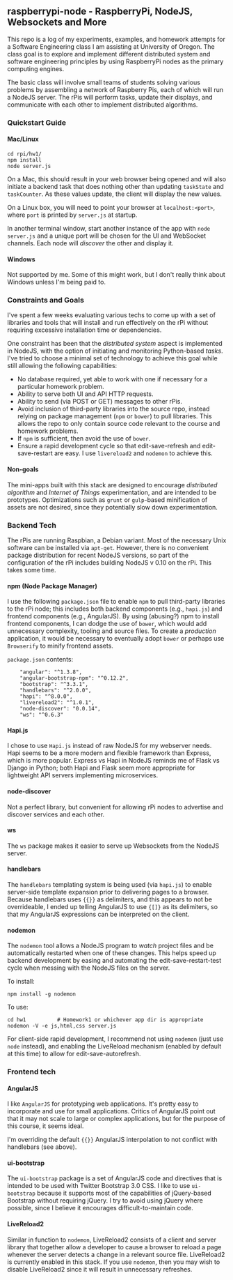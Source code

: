 ## raspberrypi-node - RaspberryPi, NodeJS, Websockets and More

This repo is a log of my experiments, examples, and homework attempts for a Software Engineering class I am assisting at University of Oregon. The class goal is to explore and implement different distributed system and software engineering principles by using RaspberryPi nodes as the primary computing engines.

The basic class will involve small teams of students solving various problems by assembling a network of Raspberry Pis, each of which will run a NodeJS server. The rPis will perform tasks, update their displays, and communicate with each other to implement distributed algorithms.


### Quickstart Guide

#### Mac/Linux

```
cd rpi/hw1/
npm install
node server.js
```

On a Mac, this should result in your web browser being opened and will also initiate a backend task that does nothing other than updating `taskState` and `taskCounter`. As these values update, the client will display the new values.

On a Linux box, you will need to point your browser at `localhost:<port>`, where `port` is printed by `server.js` at startup.

In another terminal window, start another instance of the app with `node server.js` and a unique port will be chosen for the UI and WebSocket channels. Each node will *discover* the other and display it.


#### Windows

Not supported by me. Some of this might work, but I don't really think about Windows unless I'm being paid to.


### Constraints and Goals

I've spent a few weeks evaluating various techs to come up with a set of libraries and tools that will install and run effectively on the rPi without requiring excessive installation time or dependencies.

 One constraint has been that the *distributed system* aspect is implemented in NodeJS, with the option of initiating and monitoring Python-based *tasks*. I've tried to choose a minimal set of technology to achieve this goal while still allowing the following capabilities:

- No database required, yet able to work with one if necessary for a particular homework problem.
- Ability to serve both UI and API HTTP requests.
- Ability to send (via POST or GET) messages to other rPis.
- Avoid inclusion of third-party libraries into the source repo, instead relying on package management (`npm` or `bower`) to pull libraries. This allows the repo to only contain source code relevant to the course and homework problems.
- If `npm` is sufficient, then avoid the use of `bower`.
- Ensure a rapid development cycle so that edit-save-refresh and edit-save-restart are easy. I use `livereload2` and `nodemon` to achieve this.

#### Non-goals

The mini-apps built with this stack are designed to encourage *distributed algorithm* and *Internet of Things* experimentation, and are intended to be prototypes. Optimizations such as `grunt` or `gulp`-based minification of assets are not desired, since they potentially slow down experimentation.


### Backend Tech

The rPis are running Raspbian, a Debian variant. Most of the necessary Unix software can be installed via `apt-get`. However, there is no convenient package distribution for recent NodeJS versions, so part of the configuration of the rPi includes building NodeJS v 0.10 on the rPi. This takes some time.

#### npm (Node Package Manager)

I use the following `package.json` file to enable `npm` to pull third-party libraries to the rPi node; this includes both backend components (e.g., `hapi.js`) and frontend components (e.g., AngularJS). By using (abusing?) npm to install frontend components, I can dodge the use of `bower`, which would add unnecessary complexity, tooling and source files. To create a *production* application, it would be necessary to eventually adopt `bower` or perhaps use `Browserify` to minify frontend assets.

`package.json` contents:

```
    "angular": "^1.3.8",
    "angular-bootstrap-npm": "^0.12.2",
    "bootstrap": "^3.3.1",
    "handlebars": "^2.0.0",
    "hapi": "^8.0.0",
    "livereload2": "^1.0.1",
    "node-discover": "0.0.14",
    "ws": "^0.6.3"
```


#### Hapi.js

I chose to use `Hapi.js` instead of raw NodeJS for my webserver needs. Hapi seems to be a more modern and flexible framework than Express, which is more popular. Express vs Hapi in NodeJS reminds me of Flask vs Django in Python; both Hapi and Flask seem more appropriate for lightweight API servers implementing microservices.

#### node-discover

Not a perfect library, but convenient for allowing rPi nodes to advertise and discover services and each other.

#### ws

The `ws` package makes it easier to serve up Websockets from the NodeJS server.

#### handlebars

The `handlebars` templating system is being used (via `hapi.js`) to enable server-side template expansion prior to delivering pages to a browser. Because handlebars uses `{{}}` as delimiters, and this appears to not be overrideable, I ended up telling AngularJS to use `{[]}` as its delimiters, so that my AngularJS expressions can be interpreted on the client.

#### nodemon

The `nodemon` tool allows a NodeJS program to *watch* project files and be automatically restarted when one of these changes. This helps speed up backend development by easing and automating the edit-save-restart-test cycle when messing with the NodeJS files on the server.

To install:
```
npm install -g nodemon
```

To use:
```
cd hw1			# Homework1 or whichever app dir is appropriate
nodemon -V -e js,html,css server.js
```
For client-side rapid development, I recommend not using `nodemon` (just use `node` instead), and enabling the LiveReload mechanism (enabled by default at this time) to allow for edit-save-autorefresh.

### Frontend tech

#### AngularJS

I like `AngularJS` for prototyping web applications. It's pretty easy to incorporate and use for small applications. Critics of AngularJS point out that it may not scale to large or complex applications, but for the purpose of this course, it seems ideal.

I'm overriding the default `{{}}` AngularJS interpolation to not conflict with handlebars (see above).


#### ui-bootstrap

The `ui-bootstrap` package is a set of AngularJS code and directives that is intended to be used with Twitter Bootstrap 3.0 CSS. I like to use `ui-bootstrap` because it supports most of the capabilities of jQuery-based Bootstrap without requiring jQuery. I try to avoid using jQuery where possible, since I believe it encourages difficult-to-maintain code.

#### LiveReload2

Similar in function to `nodemon`, LiveReload2 consists of a client and server library that together allow a developer to cause a browser to reload a page whenever the server detects a change in a relevant source file. LiveReload2 is currently enabled in this stack. If you use `nodemon`, then you may wish to disable LiveReload2 since it will result in unnecessary refreshes.









